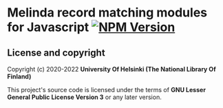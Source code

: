 # Melinda record matching modules for Javascript [![NPM Version](https://img.shields.io/npm/v/@natlibfi/melinda-record-matching.svg)](https://npmjs.org/package/@natlibfi/melinda-record-matching)

## License and copyright

Copyright (c) 2020-2022 **University Of Helsinki (The National Library Of Finland)**

This project's source code is licensed under the terms of **GNU Lesser General Public License Version 3** or any later version.
